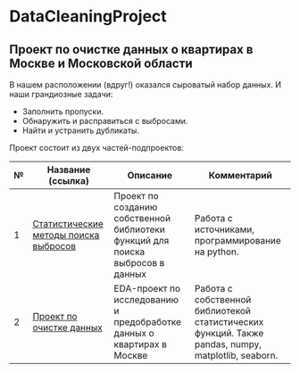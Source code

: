 # DataCleaningProject

## Проект по очистке данных о квартирах в Москве и Московской области

В нашем расположении (вдруг!) оказался сыроватый набор данных. 
И наши грандиозные задачи:
- Заполнить пропуски.
- Обнаружить и расправиться с выбросами.
- Найти и устранить дубликаты.

Проект состоит из двух частей-подпроектов:

|№|Название (ссылка)|Описание|Комментарий|
|-|-|-|-|
|1|[Статистические методы поиска выбросов](https://github.com/khav-i/DataCleaningProject/blob/master/outliers_lib/README.md)|Проект по созданию собственной библиотеки функций для поиска выбросов в данных|Работа с источниками, программирование на python.|
|2|[Проект по очистке данных](https://github.com/khav-i/DataCleaningProject/blob/master/README.md)|EDA-проект по исследованию и предобработке данных о квартирах в Москве|Работа с собственной библиотекой статистических функций. Также pandas, numpy, matplotlib, seaborn.|
